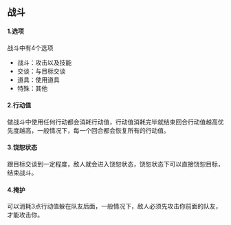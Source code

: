 ## 战斗
#### 1.选项
战斗中有4个选项
* 战斗：攻击以及技能
* 交谈：与目标交谈
* 道具：使用道具
* 特殊：其他

#### 2.行动值
做战斗中使用任何行动都会消耗行动值，行动值消耗完毕就结束回合行动值越高优先度越高，一般情况下，每一个回合都会恢复所有的行动值。

#### 3.饶恕状态
跟目标交谈到一定程度，敌人就会进入饶恕状态，饶恕状态下可以直接饶恕目标，结束战斗。

#### 4.掩护
可以消耗3点行动值躲在队友后面，一般情况下，敌人必须先攻击你前面的队友，才能攻击你。
